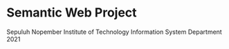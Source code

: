 # Semantic Web Project

Sepuluh Nopember Institute of Technology
Information System Department
2021
